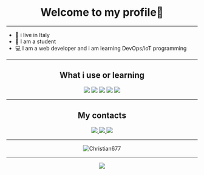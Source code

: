 <h1 align="center">Welcome to my profile👋</h1>

<hr>
  <ul>
  <li> 🏡 i live in Italy </li>
  <li> 🏫 I am a student </li>
  <li> 💻 I am a web developer and i am learning DevOps/ioT programming
 </li>
  </ul>
 <hr>

<h2 align="center"> What i use or learning</h2>
<p align="center">
<img src="https://img.shields.io/badge/JavaScript-orange?style=for-the-badge&logo=javascript&logoColor=white" />
<img src="https://img.shields.io/badge/Azure-blue?style=for-the-badge&logo=azure&logoColor=white" />
<img src="https://img.shields.io/badge/c-sharp-purple?style=for-the-badge&logo=c-sharp&logoColor=white" />
<img src="https://img.shields.io/badge/MySql-black?style=for-the-badge&logo=mysql#&logoColor=white" />
<img src="https://img.shields.io/badge/Docker-2CA5E0?style=for-the-badge&logo=docker&logoColor=white"/>


  
</p>
<hr>

<h2 align='center'>My contacts</h2>
<p align='center'>
<a href="https://t.me/Christian67">
<img src=https://img.shields.io/badge/Telegram-0033ff?style=for-the-badge&logo=telegram&logoColor=white/>
</a>
<a href='https://stackoverflow.com/users/17805233/christian677'>
<img src=https://img.shields.io/badge/STACKOVERFLOW-fc7703?style=for-the-badge&logo=stackoverflow&logoColor=white />
</a>
<a href='mailto:christiancontactsit@gmail.com'>
<img src=https://img.shields.io/badge/EMAIL-eb3434?style=for-the-badge&logo=gmail&logoColor=white />
</a>
</p>
<hr>
<p align="center"><img src="https://github-readme-stats.vercel.app/api?username=Christian677&show_icons=true&count_private=true&" alt="Christian677" /></p>
<hr>
<p align="center"><img src="https://github-readme-stats.vercel.app/api/top-langs/?username=Christian677&layout=compact&theme=chartreuse-dark&langs_count=8" /></p>




